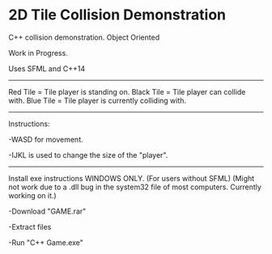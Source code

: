 # 2D Tile Collision Demonstration
C++ collision demonstration. Object Oriented

Work in Progress.

Uses SFML and C++14

---------------------------------------------------------------------------------

Red Tile = Tile player is standing on.
Black Tile = Tile player can collide with.
Blue Tile = Tile player is currently colliding with.

---------------------------------------------------------------------------------
Instructions:

-WASD for movement.

-IJKL is used to change the size of the "player".

---------------------------------------------------------------------------------

Install exe instructions WINDOWS ONLY. (For users without SFML) (Might not work due to a .dll bug in the system32 file of most computers. Currently working on it.)

-Download "GAME.rar"

-Extract files

-Run "C++ Game.exe"
